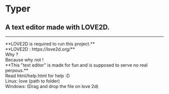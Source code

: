 # Typer<br>
## A text editor made with LOVE2D.<br>
<hr>
**LOVE2D is required to run this project.** <br>
**LOVE2D : https://love2d.org/** <br>
Why ?<br>
Because why not !<br>
**This "text editor" is made for fun and is supposed to serve no real perpous.**<br>
Read html/help.html for help :D<br>
Linux: love (path to folder)<br>
Windows: (Drag and drop the file on love 2d)
